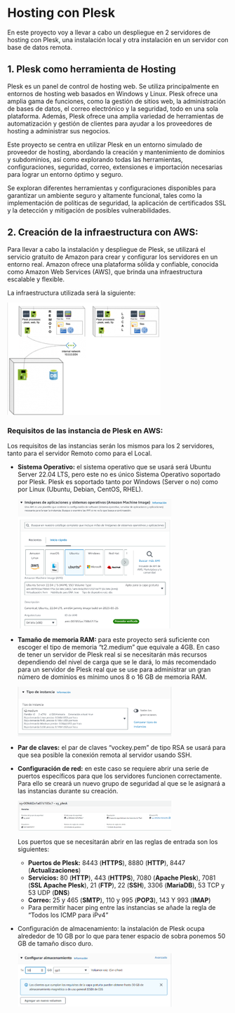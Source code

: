 # Hosting con Plesk
En este proyecto voy a llevar a cabo un despliegue en 2 servidores de hosting con Plesk, una instalación local y otra instalación en un servidor con base de datos remota.

## 1. Plesk como herramienta de Hosting
 Plesk es un panel de control de hosting  web. Se utiliza principalmente en entornos de hosting web basados en Windows y Linux. Plesk ofrece una amplia gama de funciones, como la gestión de sitios web, la administración de bases de datos, el correo electrónico y la seguridad, todo en una sola plataforma. Además, Plesk ofrece una amplia variedad de herramientas de automatización y gestión de clientes para ayudar a los proveedores de hosting a administrar sus negocios.

 Este proyecto se centra en utilizar Plesk en un entorno simulado de proveedor de hosting, abordando la creación y mantenimiento de dominios y subdominios, así como explorando todas las herramientas, configuraciones, seguridad, correo, extensiones e importación necesarias para lograr un entorno óptimo y seguro.

 Se exploran diferentes herramientas y configuraciones disponibles para garantizar un ambiente seguro y altamente funcional, tales como la implementación de políticas de seguridad, la aplicación de certificados SSL y la detección y mitigación de posibles vulnerabilidades.

 ## 2. Creación de la infraestructura con AWS:
Para llevar a cabo la instalación y despliegue de Plesk, se utilizará el servicio gratuito de Amazon para crear y configurar los servidores en un entorno real. Amazon ofrece una plataforma sólida y confiable, conocida como Amazon Web Services (AWS), que brinda una infraestructura escalable y flexible.

La infraestructura utilizada será la siguiente:

<img src="images/infraesructura.png" width="350"/>

### Requisitos de las instancia de Plesk en AWS:

Los requisitos de las instancias serán los mismos para los 2 servidores, tanto para el servidor Remoto como para el Local.

- __Sistema Operativo:__ el sistema operativo que se usará será Ubuntu Server 22.04 LTS, pero este no es único Sistema Operativo soportado por Plesk. Plesk es soportado tanto por Windows (Server o no) como por Linux (Ubuntu, Debian, CentOS, RHEL).

    <img src="images/4.png" width="350"/>

- __Tamaño de memoria RAM:__ para este proyecto será suficiente con escoger el tipo de memoria “t2.medium” que equivale a 4GB. En caso de tener un servidor de Plesk real si se necesitarán más recursos dependiendo del nivel de carga que se le dará, lo más recomendado para un servidor de Plesk real que se use para administrar un gran número de dominios es mínimo unos 8 o 16 GB de memoria RAM.

    <img src="images/5.png" width="350"/>

- __Par de claves:__ el par de claves “vockey.pem” de tipo RSA se usará para que sea posible la conexión remota al servidor usando SSH.

- __Configuración de red:__ en este caso se requiere abrir una serie de puertos específicos para que los servidores funcionen correctamente. Para ello se creará un nuevo grupo de seguridad al que se le asignará a las instancias durante su creación.

    <img src="images/6.png" width="350"/>
    
    Los puertos que se necesitarán abrir en las reglas de entrada son los siguientes:

    - __Puertos de Plesk:__ 8443 (__HTTPS__), 8880 (__HTTP__), 8447 (__Actualizaciones__)
    - __Servicios:__ 80 (__HTTP__), 443 (__HTTPS__), 7080 (__Apache Plesk__), 7081 (__SSL Apache Plesk__), 21 (__FTP__), 22 (__SSH__), 3306 (__MariaDB__), 53 TCP y 53 UDP (__DNS__)
    - __Correo:__ 25 y 465 (__SMTP__), 110 y 995 (__POP3__), 143 Y 993 (__IMAP__)
    - Para permitir hacer ping entre las instancias se añade la regla de “Todos los ICMP para iPv4”

- Configuración de almacenamiento: la instalación de Plesk ocupa alrededor  de 10 GB por lo que para tener espacio de sobra ponemos 50 GB de tamaño disco duro.

    <img src="images/8.png" width="350"/>